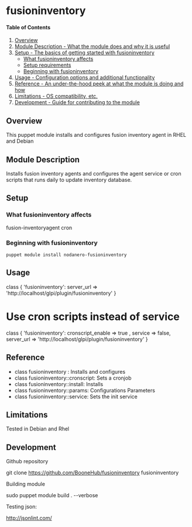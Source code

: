 # fusioninventory

#### Table of Contents

1. [Overview](#overview)
2. [Module Description - What the module does and why it is useful](#module-description)
3. [Setup - The basics of getting started with fusioninventory](#setup)
    * [What fusioninventory affects](#what-fusioninventory-affects)
    * [Setup requirements](#setup-requirements)
    * [Beginning with fusioninventory](#beginning-with-fusioninventory)
4. [Usage - Configuration options and additional functionality](#usage)
5. [Reference - An under-the-hood peek at what the module is doing and how](#reference)
5. [Limitations - OS compatibility, etc.](#limitations)
6. [Development - Guide for contributing to the module](#development)

## Overview

This puppet module installs and configures fusion inventory agent in RHEL and Debian

## Module Description

Installs fusion inventory agents and configures the agent service or cron scripts that runs daily to update inventory database.

## Setup

### What fusioninventory affects

fusion-inventoryagent
cron


### Beginning with fusioninventory

    puppet module install nodanero-fusioninventory

## Usage

  class { 'fusioninventory':
         server_url  => 'http://localhost/glpi/plugin/fusioninventory'
  }

# Use cron scripts instead of service
  class { 'fusioninventory':
    cronscript_enable => true ,
    service => false,
    server_url  => 'http://localhost/glpi/plugin/fusioninventory'
  }



## Reference

* class fusioninventory : Installs and configures
* class fusioninventory::cronscript: Sets a cronjob
* class fusioninventory::install: Installs
* class fusioninventory::params: Configurations Parameters
* class fusioninventory::service: Sets the init service


## Limitations

Tested in Debian and Rhel

## Development

Github repository

   git clone https://github.com/BooneHub/fusioninventory fusioninventory

Building module

   sudo puppet module build . --verbose

Testing json:

   http://jsonlint.com/
